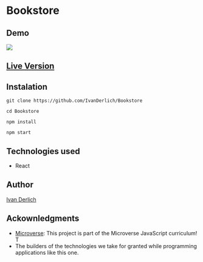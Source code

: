 # Bookstore

## Demo

![](/ReadmeDocs/1.png)

## [Live Version]()


## Instalation

    git clone https://github.com/IvanDerlich/Bookstore

    cd Bookstore

    npm install

    npm start


## Technologies used

  - React

## Author

[Ivan Derlich](https://www.ivanderlich.com)

## Ackownledgments
  
- [Microverse](https://www.microverse.org/):   This project is part of the Microverse JavaScript curriculum! T
- The builders of the technologies we take for granted while programming applications like this one.